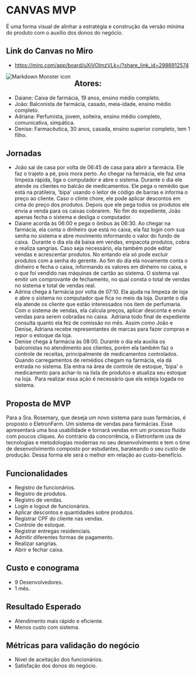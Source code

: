 # CANVAS MVP

É uma forma visual de alinhar a estratégia e construção da versão mínima do produto com o auxílio dos donos do negócio.

## Link do Canvas no Miro
 - https://miro.com/app/board/uXjVOlmzVLk=/?share_link_id=2986912574

<img src="https://user-images.githubusercontent.com/77307847/179873574-c4a22a64-50fe-46a0-9136-34b892b3f7e5.jpg"
     alt="Markdown Monster icon"
     style="float: left; margin-right: 10px; margin-bottom: 32px" /> 



## Atores:
- Daiane: Caixa de farmácia, 19 anos, ensino médio completo.
- João: Balconista de farmácia, casado, meia-idade, ensino médio completo.
- Adriana: Perfumista, jovem, solteira, ensino médio completo, comunicativa, simpática.
- Denise: Farmacêutica, 30 anos, casada, ensino superior completo, tem 1 filho.

## Jornadas
- João sai de casa por volta de 06:45 de casa para abrir a farmácia. Ele faz o trajeto a pé, pois mora perto. Ao chegar na farmácia, ele faz uma limpeza rápida, liga o computador e abre o sistema. Durante o dia ele atende os clientes no balcão de medicamentos. Ele pega o remédio que está na pratileira, 'bipa' usando o leitor de código de barras e informa o preço ao cliente. Caso o clinte chore, ele pode aplicar descontos em cima do preço dos produtos. Depois que ele pega todos os produtos ele envia a venda para os caixas cobrarem. 
No fim do expediente, João apenas fecha o sistema e desliga o computador.
- Daiane acorda às 06:00 e pega o ônibus às 06:30. Ao chegar na farmácia, ela conta o dinheiro que está no caixa, ela faz login com sua senha no sistema e abre movimento informando o valor do fundo de caixa. 
Durante o dia ela dá baixa em vendas, empacota produtos, cobra e realiza sangrias. Caso seja necessário, ela também pode editar vendas e acrescentar produtos. No entando ela só pode excluir produtos com a senha do gerente.
Ao fim do dia ela novamente conta o dinheiro e fecha o caixa, informando os valores em dinheiro no caixa, e o que foi vendido nas máquinas de cartão ao sistema.
O sistema vai emitir um comprovante de fechamento, no qual consta o total de vendas no sistema e total de vendas real.
- Adrina chega à farmácia por volta de 07:10. Ela ajuda na limpeza de loja e abre o sistema no computador que fica no meio da loja. Durante o dia ela atende os cliente que estão interessados nos item de perfumaria. Com o sistema de vendas, ela calcula preços, aplicar desconta e envia vendas para serem cobradas no caixa. 
Adriana todo final de expediente consulta quanto ela fez de comissão no mês.
Assim como João e Denise, Adriana recebe representantes de marcas para fazer compras e repor o estoque da loja.
- Denise chega à farmácia às 08:00. Durante o dia ela auxilia os balconistas no atendimento aos clientes, porém ela também faz o controle de receitas, principalmente de medicamentos controlados.
Quando carregamentos de remédios chegam na farmácia, ela dá entrada no sistema. Ela entra na área de controle de estoque, 'bipa' o medicamento para achar-lo na lista de produtos e atualiza seu estoque na loja.  Para realizar essa ação é necessário que ela esteja logada no sistema.

## Proposta de MVP
Para a Sra. Rosemary, que deseja um novo sistema para suas farmácias, é proposto o EletronFarm.
Um sistema de vendas para farmácias. Esse apresentará uma boa usabilidade e tornará vendas em um processo fluido com poucos cliques.
Ao contrário da concorrência, o Eletronfarm usa de tecnologias e metodologias modernas no seu desenvolvimento e tem o time de desenvolvimento composto por estudantes, barateando o seu custo de produção. Dessa forma ele será o melhor em relação ao custo-benefício.

## Funcionalidades
- Registro de funcionários.
- Registro de produtos.
- Registro de vendas.
- Login e logout de funcionários.
- Aplicar descontos e quantidades sobre produtos.
- Registrar CPF do cliente nas vendas.
- Controle de estoque.
- Registrar entregas residenciais.
- Admitir diferentes formas de pagamento.
- Realizar sangrias.
- Abrir e fechar caixa.

## Custo e conograma

- 9 Desenvolvedores.
- 1 mês.

## Resultado Esperado
- Atendimento mais rápido e eficiente.
- Menos custo com sistema.

## Métricas para validação do negócio
- Nível de aceitação dos funcionários.
- Satisfação dos donos do negócio.
